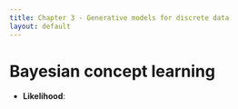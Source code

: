```yaml
---
title: Chapter 3 - Generative models for discrete data
layout: default
---
```


# Bayesian concept learning

- **Likelihood**: 
